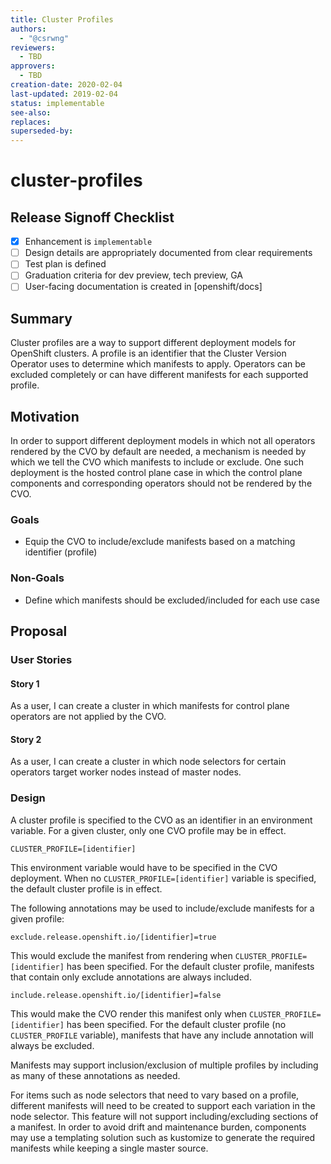 ```yaml
---
title: Cluster Profiles
authors:
  - "@csrwng"
reviewers:
  - TBD
approvers:
  - TBD
creation-date: 2020-02-04
last-updated: 2019-02-04
status: implementable
see-also:
replaces:
superseded-by:
---
```


# cluster-profiles

## Release Signoff Checklist

- [x] Enhancement is `implementable`
- [ ] Design details are appropriately documented from clear requirements
- [ ] Test plan is defined
- [ ] Graduation criteria for dev preview, tech preview, GA
- [ ] User-facing documentation is created in [openshift/docs]

## Summary

Cluster profiles are a way to support different deployment models for OpenShift clusters. 
A profile is an identifier that the Cluster Version Operator uses to determine
which manifests to apply. Operators can be excluded completely or can have different
manifests for each supported profile.

## Motivation

In order to support different deployment models in which not all operators rendered by
the CVO by default are needed, a mechanism is needed by which we tell the CVO which 
manifests to include or exclude. One such deployment is the hosted control plane case
in which the control plane components and corresponding operators should not be rendered
by the CVO.


### Goals

- Equip the CVO to include/exclude manifests based on a matching identifier (profile)

### Non-Goals

- Define which manifests should be excluded/included for each use case

## Proposal

### User Stories

#### Story 1
As a user, I can create a cluster in which manifests for control plane operators are
not applied by the CVO.

#### Story 2
As a user, I can create a cluster in which node selectors for certain operators target
worker nodes instead of master nodes.

### Design

A cluster profile is specified to the CVO as an identifier in an environment
variable. For a given cluster, only one CVO profile may be in effect.

```
CLUSTER_PROFILE=[identifier]
```
This environment variable would have to be specified in the CVO deployment. When
no `CLUSTER_PROFILE=[identifier]` variable is specified, the default cluster profile
is in effect.

The following annotations may be used to include/exclude manifests for a given profile:

```
exclude.release.openshift.io/[identifier]=true
```
This would exclude the manifest from rendering when `CLUSTER_PROFILE=[identifier]`
has been specified. For the default cluster profile, manifests that contain only
exclude annotations are always included.

```
include.release.openshift.io/[identifier]=false
```
This would make the CVO render this manifest only when `CLUSTER_PROFILE=[identifier]`
has been specified. For the default cluster profile (no `CLUSTER_PROFILE` variable), 
manifests that have any include annotation will always be excluded.

Manifests may support inclusion/exclusion of multiple profiles by including as many of
these annotations as needed.

For items such as node selectors that need to vary based on a profile, different manifests
will need to be created to support each variation in the node selector. This feature will
not support including/excluding sections of a manifest. In order to avoid drift and 
maintenance burden, components may use a templating solution such as kustomize to generate
the required manifests while keeping a single master source.
